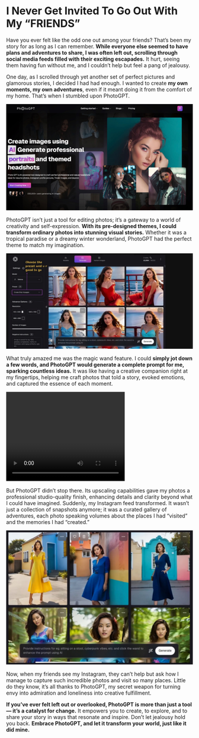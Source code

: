 # I Never Get Invited To Go Out With My “FRIENDS”



Have you ever felt like the odd one out among your friends? That’s been my story for as long as I can remember. **While everyone else seemed to have plans and adventures to share, I was often left out, scrolling through social media feeds filled with their exciting escapades.** It hurt, seeing them having fun without me, and I couldn’t help but feel a pang of jealousy.

One day, as I scrolled through yet another set of perfect pictures and glamorous stories, I decided I had had enough. I wanted to create **my own moments, my own adventures**, even if it meant doing it from the comfort of my home. That’s when I stumbled upon PhotoGPT.

![prompt examples](/Assets/blogs/blog_friends/4_2.jpeg)

PhotoGPT isn’t just a tool for editing photos; it’s a gateway to a world of creativity and self-expression. **With its pre-designed themes, I could transform ordinary photos into stunning visual stories.** Whether it was a tropical paradise or a dreamy winter wonderland, PhotoGPT had the perfect theme to match my imagination.

![prompt examples](/Assets/blogs/blog_friends/4_1.jpeg)


What truly amazed me was the magic wand feature. I could **simply jot down a few words, and PhotoGPT would generate a complete prompt for me, sparking countless ideas.** It was like having a creative companion right at my fingertips, helping me craft photos that told a story, evoked emotions, and captured the essence of each moment.

<!-- [![prompt examples](http://img.youtube.com/vi/YOUTUBE_VIDEO_ID_HERE/0.jpg)](/Assets/blogs/blog_friends/4_3.mp4) -->

<video src="/Assets/blogs/blog_friends/4_3.mp4" width="320" height="240" controls loop autoPlay></video>

But PhotoGPT didn’t stop there. Its upscaling capabilities gave my photos a professional studio-quality finish, enhancing details and clarity beyond what I could have imagined. Suddenly, my Instagram feed transformed. It wasn’t just a collection of snapshots anymore; it was a curated gallery of adventures, each photo speaking volumes about the places I had “visited” and the memories I had “created.”

![prompt examples](/Assets/blogs/blog_friends/4_4.jpeg)

Now, when my friends see my Instagram, they can’t help but ask how I manage to capture such incredible photos and visit so many places. Little do they know, it’s all thanks to PhotoGPT, my secret weapon for turning envy into admiration and loneliness into creative fulfillment.


**If you’ve ever felt left out or overlooked, PhotoGPT is more than just a tool — it’s a catalyst for change.** It empowers you to create, to explore, and to share your story in ways that resonate and inspire. Don’t let jealousy hold you back. **Embrace PhotoGPT, and let it transform your world, just like it did mine.**
